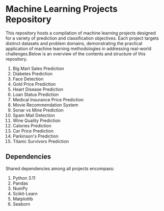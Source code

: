 
# Machine Learning Projects Repository

This repository hosts a compilation of machine learning projects designed for a variety of prediction and classification objectives. Each project targets distinct datasets and problem domains, demonstrating the practical application of machine learning methodologies in addressing real-world challenges.Below is an overview of the contents and structure of this repository.

1. Big Mart Sales Prediction
2. Diabetes Prediction
3. Face Detection 
4. Gold Price Prediction
5. Heart Disease Prediction
6. Loan Status Prediction
7. Medical Insurance Price Prediction
8. Movie Recommendation System
9. Sonar vs Mine Prediction
10. Spam Mail Detection
11. Wine Quality Prediction
12. Calories Prediction
13. Car Price Prediction
14. Parkinson's Prediction
15. Titanic Survivors Prediction

## Dependencies
Shared dependencies among all projects encompass:
1. Python 3.11
2. Pandas
3. NumPy
4. Scikit-Learn
5. Matplotlib
6. Seaborn